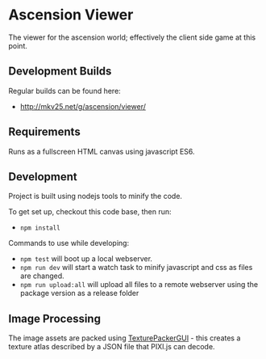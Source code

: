 # Ascension Viewer

The viewer for the ascension world; effectively the client side game at this point.

## Development Builds

Regular builds can be found here:
- http://mkv25.net/g/ascension/viewer/

## Requirements

Runs as a fullscreen HTML canvas using javascript ES6.

## Development

Project is built using nodejs tools to minify the code.

To get set up, checkout this code base, then run:
- `npm install`

Commands to use while developing:
- `npm test` will boot up a local webserver.
- `npm run dev` will start a watch task to minify javascript and css as files are changed.
- `npm run upload:all` will upload all files to a remote webserver using the package version as a release folder

## Image Processing

The image assets are packed using [TexturePackerGUI](www.codeandweb.com/texturepacker) - this creates a texture atlas described by a JSON file that PIXI.js can decode.
